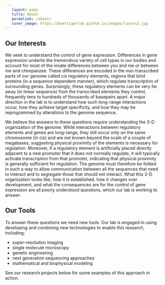 ```yaml
---
   layout: page
   title: About
   permalink: /about/
   cover_image: https://boettigerlab.github.io/images/lasers2.jpg
---
```



## Our Interests
We seek to understand the control of gene expression. Differences in gene expression underlie the tremendous variety of cell types in our bodies and account for most of the innate differences between you and me or between me and chimpanzee. These differences are encoded in the non-transcribed parts of our genome called cis regulatory elements, regions that bind proteins (in a sequence dependent manner), which regulate transcription of surrounding genes. Surprisingly, these regulatory elements can be very far away (in linear sequence) from the transcribed elements they control, frequently tens to hundreds of thousands of basepairs apart.  A major direction in the lab is to understand how such long-range interactions occur, how they achieve target specificity, and how they may be reprogrammed by alterations to the genome sequence.

We believe the answers to these questions require understanding the 3-D organization of the genome. While interactions between regulatory elements and genes are long-range, they still occur only on the same chromosome (in cis) and are not known beyond the scale of a couple of megabases, suggesting physical proximity of the elements is necessary for regulation. Moreover, if a regulatory element is artificially placed directly adjacent to a new promoter that it does not normally regulate, it will typically activate transcription from that promoter, indicating that physical proximity is generally sufficient for regulation.  The genome must therefore be folded in such a way to allow communication between all the sequences that need to interact and to segregate those that should not interact.  What this 3-D organization looks like, how it is established, how it changes over development, and what the consequences are for the control of gene expression are all poorly understood questions, which our lab is working to answer.

## Our Tools
To answer these questions we need new tools.  Our lab is engaged in using developing and combining new technologies to enable this research, including:
* super-resolution imaging
* single molecule microscopy
* genetic engineering
* next generation sequencing approaches
* mathematical and biophysical modeling

See our research projects below for some examples of this approach in action.

